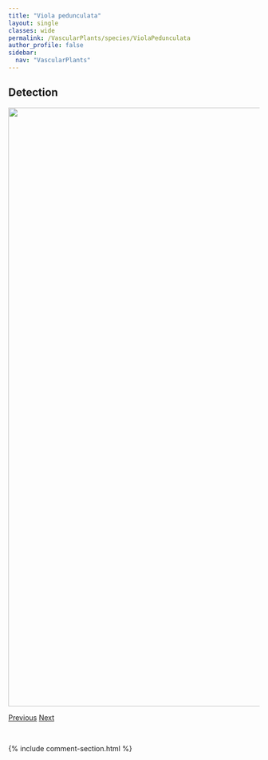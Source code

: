 ```yaml
---
title: "Viola pedunculata"
layout: single
classes: wide
permalink: /VascularPlants/species/ViolaPedunculata
author_profile: false
sidebar:
  nav: "VascularPlants"
---
```


<h2>Detection</h2>

<a href="https://drive.google.com/uc?export=view&id=1Yk_oKe0v9kaoqM4vz_iu37ft29BMSpCX">
<img src="https://drive.google.com/uc?export=view&id=1Yk_oKe0v9kaoqM4vz_iu37ft29BMSpCX" height = "1200" width = "800">
</a>


<a href="/DevelopmentWebsite/VascularPlants/species/ViolaPalustris" class="pagination--pager" title="Viola palustris">Previous</a> <a href="/DevelopmentWebsite/VascularPlants/species/ViolaRenifolia" class="pagination--pager" title="Viola renifolia">Next</a>

<p>&nbsp;</p>

{% include comment-section.html %}
